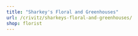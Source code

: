 ```yaml
---
title: "Sharkey's Floral and Greenhouses"
url: /crivitz/sharkeys-floral-and-greenhouses/
shop: florist
---
```


